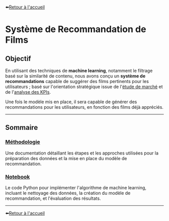 ⬅️[Retour à l'accueil](../../README.md)

# Système de Recommandation de Films

## Objectif

En utilisant des techniques de **machine learning**, notamment le filtrage basé sur la similarité de contenu, nous avons conçu un **système de recommandations** capable de suggérer des films pertinents pour les utilisateurs ; basé sur l'orientation stratégique issue de l'[étude de marché](./etude_de_marche.md) et de l'[analyse des KPIs](./analyse_kpi.md).

Une fois le modèle mis en place, il sera capable de générer des recommandations pour les utilisateurs, en fonction des films déjà appréciés.

---

## Sommaire

### **[Méthodologie](./methodologie_machine_learning_v1.md)**  
Une documentation détaillant les étapes et les approches utilisées pour la préparation des données et la mise en place du modèle de recommandation.

### **[Notebook]()**  
Le code Python pour implémenter l'algorithme de machine learning, incluant le nettoyage des données, la création du modèle de recommandation, et l'évaluation des résultats.

---

⬅️[Retour à l'accueil](../../README.md)

